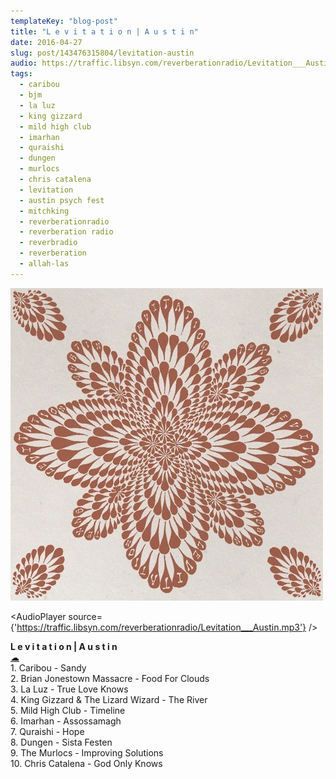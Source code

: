 ```yaml
---
templateKey: "blog-post"
title: "L e v i t a t i o n | A u s t i n"
date: 2016-04-27
slug: post/143476315804/levitation-austin
audio: https://traffic.libsyn.com/reverberationradio/Levitation___Austin.mp3
tags:
  - caribou
  - bjm
  - la luz
  - king gizzard
  - mild high club
  - imarhan
  - quraishi
  - dungen
  - murlocs
  - chris catalena
  - levitation
  - austin psych fest
  - mitchking
  - reverberationradio
  - reverberation radio
  - reverbradio
  - reverberation
  - allah-las
---
```


![L e v i t a t i o n | A u s t i n](../images/5bfaba7e457fe3f01f608fb3e4f415b1940c11467e5f5e81beb91704509da362.jpg)

<AudioPlayer source={'https://traffic.libsyn.com/reverberationradio/Levitation___Austin.mp3'} />

<p><b>L e v i t a t i o n | A u s t i n</b><br /><a href="https://traffic.libsyn.com/reverberationradio/Levitation___Austin.mp3">&#9729;</a><br />1. Caribou - Sandy<br />2. Brian Jonestown Massacre - Food For Clouds<br />3. La Luz - True Love Knows<br />4. King Gizzard &amp; The Lizard Wizard - The River<br />5. Mild High Club - Timeline<br />6. Imarhan - Assossamagh<br />7. Quraishi - Hope<br />8. Dungen - Sista Festen<br />9. The Murlocs - Improving Solutions<br />10. Chris Catalena - God Only Knows</p>
